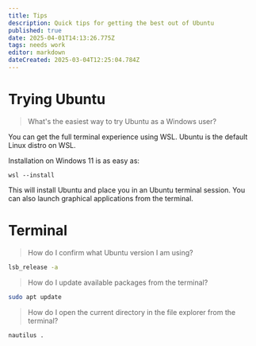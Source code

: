 ```yaml
---
title: Tips
description: Quick tips for getting the best out of Ubuntu
published: true
date: 2025-04-01T14:13:26.775Z
tags: needs work
editor: markdown
dateCreated: 2025-03-04T12:25:04.784Z
---
```


# Trying Ubuntu

> What's the easiest way to try Ubuntu as a Windows user?

You can get the full terminal experience using WSL.
Ubuntu is the default Linux distro on WSL.

Installation on Windows 11 is as easy as:

```
wsl --install
```

This will install Ubuntu and place you in an Ubuntu terminal session.
You can also launch graphical applications from the terminal.

# Terminal

> How do I confirm what Ubuntu version I am using?

```bash
lsb_release -a
```

> How do I update available packages from the terminal?

```bash
sudo apt update
```

> How do I open the current directory in the file explorer from the terminal?

```bash
nautilus .
```
